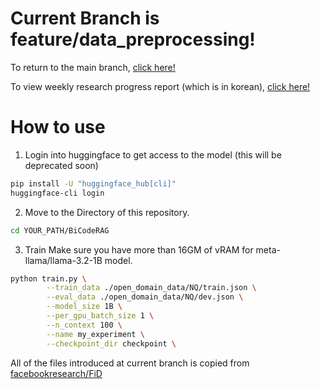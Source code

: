# Current Branch is feature/data_preprocessing!
To return to the main branch, [click here!](https://github.com/JakeFRCSE/BiCodeRAG)

To view weekly research progress report (which is in korean), [click here!](https://crystal-air-942.notion.site/1a041c6bef1680e68685f7890655201b)

# How to use
1. Login into huggingface to get access to the model (this will be deprecated soon)
```bash
pip install -U "huggingface_hub[cli]"
huggingface-cli login
```
2. Move to the Directory of this repository.
```bash
cd YOUR_PATH/BiCodeRAG
```
3. Train
Make sure you have more than 16GM of vRAM for meta-llama/llama-3.2-1B model.
```bash
python train.py \
        --train_data ./open_domain_data/NQ/train.json \
        --eval_data ./open_domain_data/NQ/dev.json \
        --model_size 1B \
        --per_gpu_batch_size 1 \
        --n_context 100 \
        --name my_experiment \
        --checkpoint_dir checkpoint \
```

All of the files introduced at current branch is copied from [facebookresearch/FiD](https://github.com/facebookresearch/FiD/tree/main) 
